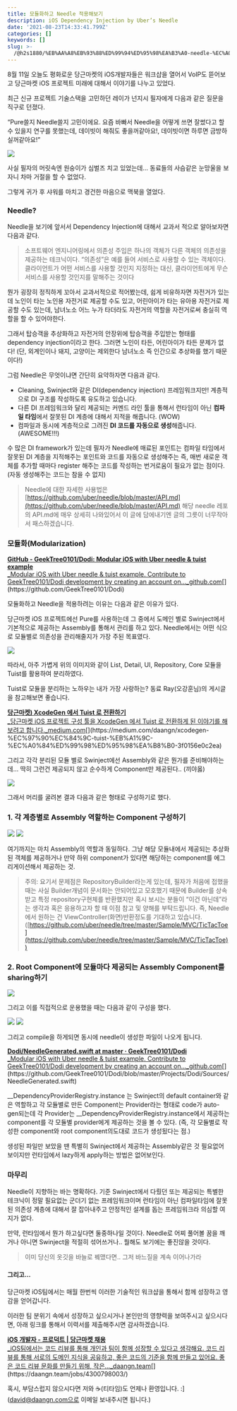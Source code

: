 ```yaml
---
title: 모듈화하고 Needle 적용해보기
description: iOS Dependency Injection by Uber’s Needle
date: '2021-08-23T14:33:41.799Z'
categories: []
keywords: []
slug: >-
  /@h2s1880/%EB%AA%A8%EB%93%88%ED%99%94%ED%95%98%EA%B3%A0-needle-%EC%A0%81%EC%9A%A9%ED%95%B4%EB%B3%B4%EA%B8%B0-bd5e9f3c450b
---
```


8월 11일 오늘도 평화로운 당근마켓의 iOS개발자들은 워크샵을 열어서 VoIP도 뜯어보고 당근마켓 iOS 프로젝트 미래에 대해서 이야기를 나누고 있었다.

최근 신규 프로젝트 기술스택을 고민하던 레이가 넌지시 필자에게 다음과 같은 질문을 직구로 던졌다.

“Pure쓸지 Needle쓸지 고민이에요. 요즘 바빠서 Needle을 어떻게 쓰면 잘썼다고 할 수 있을지 연구를 못했는데, 데이빗이 해줘도 좋을꺼같아요!, 데이빗이면 하루면 금방하실꺼같아요!”

![](/images/blog/0__qUyfEQMR__mhTCuaL.jpg)

사실 필자의 머릿속엔 원숭이가 심벌즈 치고 있었는데… 동료들의 사슴같은 눈망울을 보자니 차마 거절을 할 수 없었다.

그렇게 귀가 후 샤워를 마치고 경건한 마음으로 맥북을 열었다.

### Needle?

Needle을 보기에 앞서서 Dependency Injection에 대해서 교과서 적으로 알아보자면 다음과 같다.

> 소프트웨어 엔지니어링에서 의존성 주입은 하나의 객체가 다른 객체의 의존성을 제공하는 테크닉이다. “의존성”은 예를 들어 서비스로 사용할 수 있는 객체이다. 클라이언트가 어떤 서비스를 사용할 것인지 지정하는 대신, 클라이언트에게 무슨 서비스를 사용할 것인지를 말해주는 것이다

뭔가 굉장히 정직하게 꼬아서 교과서적으로 적어봤는데, 쉽게 비유하자면 자전거가 있는데 노인이 타는 노인용 자전거로 제공할 수도 있고, 어린아이가 타는 유아용 자전거로 제공할 수도 있는데, 남녀노소 어느 누가 타더라도 자전거의 역할을 자전거로써 충실히 역할을 할 수 있어야한다.

그래서 탑승객을 추상화하고 자전거의 안장위에 탑승객을 주입받는 형태를 dependency injection이라고 한다. 그러면 노인이 타든, 어린아이가 타든 문제가 없다! (단, 외계인이나 돼지, 고양이는 제외한다 남녀노소 즉 인간으로 추상화를 했기 때문이다!)

그럼 Needle은 무엇이냐면 간단히 요약하자면 다음과 같다.

*   Cleaning, Swinject와 같은 DI(dependency injection) 프레임워크지만! 계층적으로 DI 구조를 작성하도록 유도하고 있습니다.
*   다른 DI 프레임워크와 달리 제공되는 커멘드 라인 툴을 통해서 런타임이 아닌 **컴파일 타임**에서 잘못된 DI 계층에 대해서 지적을 해줍니다. (WOW)
*   컴파일과 동시에 계층적으로 그려진 **DI 코드를 자동으로 생성**해줍니다. (AWESOME!!!)

수 많은 DI framework가 있는데 필자가 Needle에 매료된 포인트는 컴파일 타임에서 잘못된 DI 계층을 지적해주는 포인트와 코드를 자동으로 생성해주는 즉, 매번 새로운 객체를 추가할 때마다 register 해주는 코드를 작성하는 번거로움이 필요가 없는 점이다. (자동 생성해주는 코드는 참을 수 없지)

> Needle에 대한 자세한 사용법은 [https://github.com/uber/needle/blob/master/API.md](https://github.com/uber/needle/blob/master/API.md) 해당 needle 레포의 API.md에 매우 상세히 나와있어서 이 글에 담에내기엔 글의 그릇이 너무작아서 패스하겠습니다.

### 모듈화(Modularization)

[**GitHub - GeekTree0101/Dodi: Modular iOS with Uber needle & tuist example**  
_Modular iOS with Uber needle & tuist example. Contribute to GeekTree0101/Dodi development by creating an account on…_github.com](https://github.com/GeekTree0101/Dodi "https://github.com/GeekTree0101/Dodi")[](https://github.com/GeekTree0101/Dodi)

모듈화하고 Needle을 적용하려는 이유는 다음과 같은 이유가 있다.

당근마켓 iOS 프로젝트에선 Pure를 사용하는데 그 중에서 도메인 별로 Swinject에서 기본적으로 제공하는 Assembly를 통해서 관리를 하고 있다. Needle에서는 어떤 식으로 모듈별로 의존성을 관리해줄지가 가장 주된 목표였다.

![](/images/blog/0__a5GBMruaYoRD9uL3.png)

따라서, 아주 가볍게 위의 이미지와 같이 List, Detail, UI, Repository, Core 모듈을 Tuist를 활용하여 분리하였다.

Tuist로 모듈을 분리하는 노하우는 내가 가장 사랑하는? 동료 Ray(오강훈님)의 게시글을 참고해보면 좋습니다.

[**당근마켓) XcodeGen 에서 Tuist 로 전환하기**  
_당근마켓 iOS 프로젝트 구성 툴을 XcodeGen 에서 Tuist 로 전환하게 된 이야기를 해보려고 합니다._medium.com](https://medium.com/daangn/xcodegen-%EC%97%90%EC%84%9C-tuist-%EB%A1%9C-%EC%A0%84%ED%99%98%ED%95%98%EA%B8%B0-3f0156e0c2ea "https://medium.com/daangn/xcodegen-%EC%97%90%EC%84%9C-tuist-%EB%A1%9C-%EC%A0%84%ED%99%98%ED%95%98%EA%B8%B0-3f0156e0c2ea")[](https://medium.com/daangn/xcodegen-%EC%97%90%EC%84%9C-tuist-%EB%A1%9C-%EC%A0%84%ED%99%98%ED%95%98%EA%B8%B0-3f0156e0c2ea)

그리고 각각 분리된 모듈 별로 Swinject에선 Assembly와 같은 뭔가를 준비해야하는데… 딱히 그런건 제공되지 않고 순수하게 Component만 제공된다.. (끼야옳)

![](/images/blog/0__zyttjpcRrn__XcnZv.jpg)

그래서 머리를 굴려본 결과 다음과 같은 형태로 구성하기로 했다.

### 1\. 각 계층별로 Assembly 역할하는 Component 구성하기

![](/images/blog/1__6whNixdjczTcQerMR54r4w.png)
![](/images/blog/1__R307n5JTJXm8Vthb4CwdOA.png)

여기까지는 마치 Assembly의 역할과 동일하다. 그냥 해당 모듈내에서 제공되는 추상화된 객체를 제공하거나 만약 하위 component가 있다면 해당하는 component를 에그리게이션해서 제공하는 것.

> 주의: 요기서 문제점은 RepositoryBuilder라는게 있는데, 필자가 처음에 접했을 때는 사실 Builder개념이 문서화는 안되어있고 모호했기 때문에 Builder를 상속받고 특정 repository구현체를 반환했지만 혹시 보시는 분들이 “이건 아닌데”라는 생각과 혹은 응용하고자 할 때 이점 참고 및 양해를 부탁드립니다. 즉, Needle에서 원하는 건 ViewController(화면)반환정도를 기대하고 있습니다.([https://github.com/uber/needle/tree/master/Sample/MVC/TicTacToe](https://github.com/uber/needle/tree/master/Sample/MVC/TicTacToe))

### 2\. Root Component에 모듈마다 제공되는 Assembly Component를 sharing하기

![](/images/blog/1__Bomf__AmZwX2iMJgdCRZa7A.png)

그리고 이를 직접적으로 운용했을 때는 다음과 같이 구성을 했다.

![](/images/blog/1__umJS__fyx49VhLHLhhXWLPg.png)
![](/images/blog/1__1K6w4UiWFYeJTwwVkf__3mQ.png)

그리고 compile을 하게되면 동시에 needle이 생성한 파일이 나오게 됩니다.

[**Dodi/NeedleGenerated.swift at master · GeekTree0101/Dodi**  
_Modular iOS with Uber needle & tuist example. Contribute to GeekTree0101/Dodi development by creating an account on…_github.com](https://github.com/GeekTree0101/Dodi/blob/master/Projects/Dodi/Sources/NeedleGenerated.swift "https://github.com/GeekTree0101/Dodi/blob/master/Projects/Dodi/Sources/NeedleGenerated.swift")[](https://github.com/GeekTree0101/Dodi/blob/master/Projects/Dodi/Sources/NeedleGenerated.swift)

\_\_DependencyProviderRegistry.instance 는 Swinject의 default container와 같은 역할하고 각 모듈별로 만든 Component는 Provider라는 형태로 code가 auto-gen되는데 각 Provider는 \_\_DependencyProviderRegistry.instance에서 제공하는 component를 각 모듈별 provider에게 제공하는 것을 볼 수 있다. (즉, 각 모듈별로 작성한 component와 root component의도대로 코드가 생성됬다는 점.)

생성된 파일만 보았을 땐 특별히 Swinject에서 제공하는 Assembly같은 것 필요없어보이지만 런타임에서 lazy하게 apply하는 방법은 없어보인다.

### 마무리

Needle이 지향하는 바는 명확하다. 기준 Swinject에서 다뤘던 또는 제공되는 특별한 테크닉이 정말 필요없는 군더기 없는 프레임워크이며 런타임이 아닌 컴파일타임에 잘못된 의존성 계층에 대해서 잘 잡아내주고 안정적인 설계를 돕는 프레임워크라 의심할 여지가 없다.

만약, 런타임에서 뭔가 하고싶다면 둘중하나일 것이다. Needle로 어찌 풀어볼 꿈을 깨거나 아니면 Swinject을 적절히 섞어쓰거나.. 뭘해도 보기에는 좋진않을 것이다.

> 이미 당신의 옷깃을 바늘로 꿰맸다면.. 그저 바느질을 계속 이어나가라

#### 그리고…

당근마켓 iOS팀에서는 매월 한번씩 이러한 기술적인 워크샵을 통해서 함께 성장하고 영감을 얻어갑니다.

이러한 팀 분위기 속에서 성장하고 싶으시거나 본인만의 영향력을 보여주시고 싶으시다면, 아래 링크를 통해서 이력서를 제출해주시면 감사하겠습니다.

[**iOS 개발자 - 프로덕트 | 당근마켓 채용**  
_iOS팀에서는 코드 리뷰를 통해 개인과 팀이 함께 성장할 수 있다고 생각해요. 코드 리뷰를 통해 서로의 도메인 지식을 공유하고, 좋은 코드의 기준을 함께 만들고 있어요. 좋은 코드 리뷰 문화를 만들기 위해, 작은…_daangn.team](https://daangn.team/jobs/4300798003/ "https://daangn.team/jobs/4300798003/")[](https://daangn.team/jobs/4300798003/)

혹시, 부담스럽지 않으시다면 저와 ☕(티타임)도 언제나 환영입니다. :\] (david@daangn.com으로 이메일 보내주시면 됩니다.)